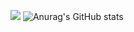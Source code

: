 <a href="https://portfolio-ebon-one-82.vercel.app/sanggeon/home" target="_blank"><img src="https://img.shields.io/badge/PORTFOLIO-000000?style=for-the-badge&logo=nextdotjs&logoColor=ffffff"/></a>
![Anurag's GitHub stats](https://github-readme-stats.vercel.app/api?username=yangsk0526@naver.com&show_icons=true&theme=radical)